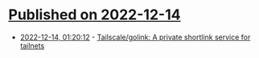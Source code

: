 # [Published on 2022-12-14](index.md)

* [2022-12-14, 01:20:12](https://news.ycombinator.com/item?id=33978767) - [Tailscale/golink: A private shortlink service for tailnets](https://github.com/tailscale/golink)
